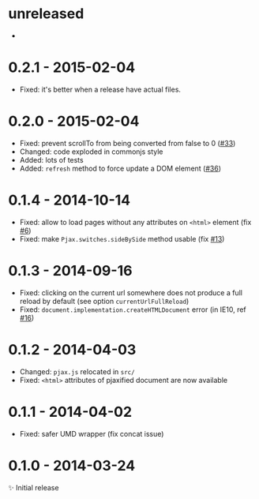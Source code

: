 # unreleased

-

# 0.2.1 - 2015-02-04

- Fixed: it's better when a release have actual files.

# 0.2.0 - 2015-02-04

- Fixed: prevent scrollTo from being converted from false to 0 ([#33](https://github.com/MoOx/pjax/pull/33))
- Changed: code exploded in commonjs style
- Added: lots of tests
- Added: `refresh` method to force update a DOM element ([#36](https://github.com/MoOx/pjax/pull/36))

# 0.1.4 - 2014-10-14

- Fixed: allow to load pages without any attributes on `<html>` element (fix [#6](https://github.com/MoOx/pjax/issues/6))
- Fixed: make `Pjax.switches.sideBySide` method usable (fix [#13](https://github.com/MoOx/pjax/issues/13))

# 0.1.3 - 2014-09-16

- Fixed: clicking on the current url somewhere does not produce a full reload by default (see option `currentUrlFullReload`)
- Fixed: `document.implementation.createHTMLDocument` error (in IE10, ref [#16](https://github.com/MoOx/pjax/pull/16))

# 0.1.2 - 2014-04-03

- Changed: `pjax.js` relocated in `src/`
- Fixed: `<html>` attributes of pjaxified document are now available

# 0.1.1 - 2014-04-02

- Fixed: safer UMD wrapper (fix concat issue)

# 0.1.0 - 2014-03-24

✨ Initial release
